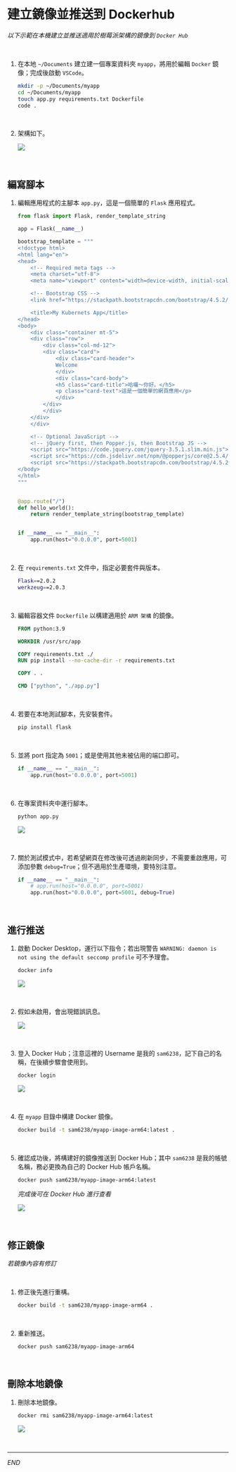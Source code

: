 # 建立鏡像並推送到 Dockerhub

_以下示範在本機建立並推送適用於樹莓派架構的鏡像到 `Docker Hub`_

<br>

1. 在本地 `~/Documents` 建立建一個專案資料夾 `myapp`，將用於編輯 `Docker` 鏡像；完成後啟動 `VSCode`。

    ```bash
    mkdir -p ~/Documents/myapp
    cd ~/Documents/myapp
    touch app.py requirements.txt Dockerfile
    code .
    ```

<br>

2. 架構如下。

    ![](images/img_01.png)

<br>

## 編寫腳本

1. 編輯應用程式的主腳本 `app.py`，這是一個簡單的 `Flask` 應用程式。

    ```python
    from flask import Flask, render_template_string

    app = Flask(__name__)

    bootstrap_template = """
    <!doctype html>
    <html lang="en">
    <head>
        <!-- Required meta tags -->
        <meta charset="utf-8">
        <meta name="viewport" content="width=device-width, initial-scale=1, shrink-to-fit=no">

        <!-- Bootstrap CSS -->
        <link href="https://stackpath.bootstrapcdn.com/bootstrap/4.5.2/css/bootstrap.min.css" rel="stylesheet">

        <title>My Kubernets App</title>
    </head>
    <body>
        <div class="container mt-5">
        <div class="row">
            <div class="col-md-12">
            <div class="card">
                <div class="card-header">
                Welcome
                </div>
                <div class="card-body">
                <h5 class="card-title">哈囉～你好。</h5>
                <p class="card-text">這是一個簡單的網頁應用</p>
                </div>
            </div>
            </div>
        </div>
        </div>

        <!-- Optional JavaScript -->
        <!-- jQuery first, then Popper.js, then Bootstrap JS -->
        <script src="https://code.jquery.com/jquery-3.5.1.slim.min.js"></script>
        <script src="https://cdn.jsdelivr.net/npm/@popperjs/core@2.5.4/dist/umd/popper.min.js"></script>
        <script src="https://stackpath.bootstrapcdn.com/bootstrap/4.5.2/js/bootstrap.min.js"></script>
    </body>
    </html>
    """


    @app.route("/")
    def hello_world():
        return render_template_string(bootstrap_template)


    if __name__ == "__main__":
        app.run(host="0.0.0.0", port=5001)
    ```

<br>

2. 在 `requirements.txt` 文件中，指定必要套件與版本。

    ```bash
    Flask==2.0.2
    werkzeug==2.0.3
    ```

<br>

3. 編輯容器文件 `Dockerfile` 以構建適用於 `ARM 架構` 的鏡像。

    ```dockerfile
    FROM python:3.9

    WORKDIR /usr/src/app

    COPY requirements.txt ./
    RUN pip install --no-cache-dir -r requirements.txt

    COPY . .

    CMD ["python", "./app.py"]
    ```

<br>

4. 若要在本地測試腳本，先安裝套件。

    ```bash
    pip install flask
    ```

<br>

5. 並將 port 指定為 `5001`；或是使用其他未被佔用的端口即可。

    ```python
    if __name__ == "__main__":
        app.run(host='0.0.0.0', port=5001)
    ```

<br>

6. 在專案資料夾中運行腳本。

    ```bash
    python app.py
    ```

    ![](images/img_63.png)

<br>

7. 關於測試模式中，若希望網頁在修改後可透過刷新同步，不需要重啟應用，可添加參數 `debug=True`；但不適用於生產環境，要特別注意。

    ```python
    if __name__ == "__main__":
        # app.run(host="0.0.0.0", port=5001)
        app.run(host="0.0.0.0", port=5001, debug=True)
    ```

<br>

## 進行推送

1. 啟動 Docker Desktop，運行以下指令；若出現警告 `WARNING: daemon is not using the default seccomp profile` 可不予理會。

    ```bash
    docker info
    ```

    ![](images/img_65.png)


<br>

2. 假如未啟用，會出現錯誤訊息。

    ![](images/img_64.png)

<br>

3. 登入 Docker Hub；注意這裡的 Username 是我的 `sam6238`，記下自己的名稱，在後續步驟會使用到。

    ```bash
    docker login
    ```

    ![](images/img_52.png)

<br>

4. 在 `myapp` 目錄中構建 Docker 鏡像。

    ```bash
    docker build -t sam6238/myapp-image-arm64:latest .
    ```

<br>

5. 確認成功後，將構建好的鏡像推送到 Docker Hub；其中 `sam6238` 是我的帳號名稱，務必更換為自己的 Docker Hub 帳戶名稱。

    ```bash
    docker push sam6238/myapp-image-arm64:latest
    ```

    _完成後可在 Docker Hub 進行查看_

    ![](images/img_53.png)

<br>

## 修正鏡像

_若鏡像內容有修訂_

<br>

1. 修正後先進行重構。

    ```bash
    docker build -t sam6238/myapp-image-arm64 .
    ```

<br>

2. 重新推送。

    ```bash
    docker push sam6238/myapp-image-arm64
    ```

<br>

## 刪除本地鏡像

1. 刪除本地鏡像。

    ```bash
    docker rmi sam6238/myapp-image-arm64:latest
    ```

    ![](images/img_66.png)

<br>

___

_END_